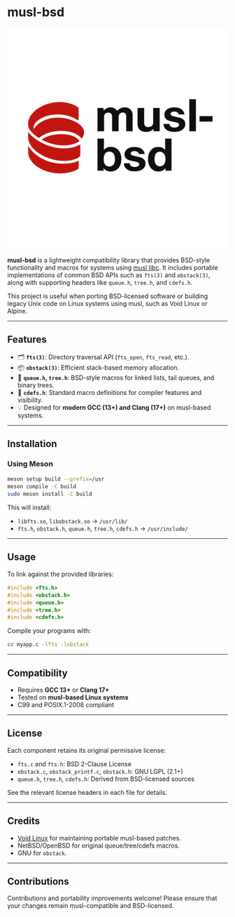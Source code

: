 # musl-bsd
![musl-bsd logo](.github/musl-bsd.png)

**musl-bsd** is a lightweight compatibility library that provides BSD-style functionality and macros for systems using [musl libc](https://musl.libc.org/). It includes portable implementations of common BSD APIs such as `fts(3)` and `obstack(3)`, along with supporting headers like `queue.h`, `tree.h`, and `cdefs.h`.

This project is useful when porting BSD-licensed software or building legacy Unix code on Linux systems using musl, such as Void Linux or Alpine.

---

## Features

- 🗂️ **`fts(3)`**: Directory traversal API (`fts_open`, `fts_read`, etc.).
- 📦 **`obstack(3)`**: Efficient stack-based memory allocation.
- 🧩 **`queue.h`, `tree.h`**: BSD-style macros for linked lists, tail queues, and binary trees.
- 🧠 **`cdefs.h`**: Standard macro definitions for compiler features and visibility.
- 💡 Designed for **modern GCC (13+) and Clang (17+)** on musl-based systems.

---

## Installation

### Using Meson

```sh
meson setup build --prefix=/usr
meson compile -C build
sudo meson install -C build
```

This will install:
- `libfts.so`, `libobstack.so` → `/usr/lib/`
- `fts.h`, `obstack.h`, `queue.h`, `tree.h`, `cdefs.h` → `/usr/include/`

---

## Usage

To link against the provided libraries:

```c
#include <fts.h>
#include <obstack.h>
#include <queue.h>
#include <tree.h>
#include <cdefs.h>
```

Compile your programs with:

```sh
cc myapp.c -lfts -lobstack
```

---

## Compatibility

- Requires **GCC 13+** or **Clang 17+**
- Tested on **musl-based Linux systems**
- C99 and POSIX.1-2008 compliant

---

## License

Each component retains its original permissive license:

- `fts.c` and `fts.h`: BSD 2-Clause License
- `obstack.c`, `obstack_printf.c`, `obstack.h`: GNU LGPL (2.1+)
- `queue.h`, `tree.h`, `cdefs.h`: Derived from BSD-licensed sources

See the relevant license headers in each file for details.

---

## Credits

- [Void Linux](https://github.com/void-linux) for maintaining portable musl-based patches.
- NetBSD/OpenBSD for original queue/tree/cdefs macros.
- GNU for `obstack`.

---

## Contributions

Contributions and portability improvements welcome! Please ensure that your changes remain musl-compatible and BSD-licensed.
